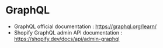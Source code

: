 # GraphQL
- GraphQL official documentation : https://graphql.org/learn/
- Shopify GraphQL admin API documentation : https://shopify.dev/docs/api/admin-graphql
